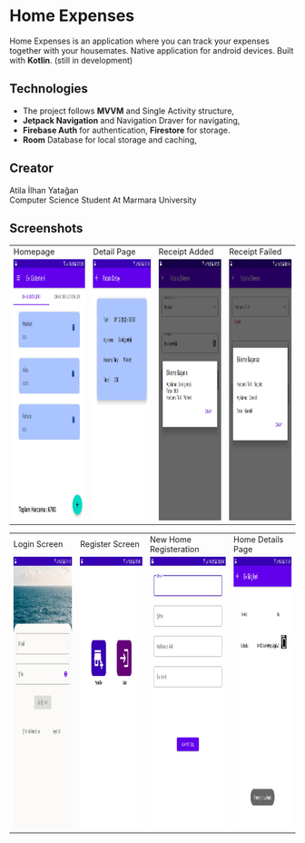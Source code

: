 # Home Expenses
Home Expenses is an application where you can track your expenses together with your housemates.
Native application for android devices.
Built with **Kotlin**. (still in development)

## Technologies
- The project follows **MVVM** and Single Activity structure,
- **Jetpack Navigation** and Navigation Draver for navigating,
- **Firebase Auth** for authentication, **Firestore** for storage.
- **Room** Database for local storage and caching,

  
## Creator
  Atila İlhan Yatağan  
  Computer Science Student At Marmara University

## Screenshots
<table>
  <tr>
     <td>Homepage</td>
     <td>Detail Page</td>
     <td>Receipt Added</td>
     <td>Receipt Failed</td>
    
  </tr>
  <tr>
    <td><img src="Screenshots/homepage.jpeg"  height=460></td>
    <td><img src="Screenshots/detail page.jpeg"  height=460></td>
    <td><img src="Screenshots/receipt_added.jpeg"  height=460></td>
    <td><img src="Screenshots/receipt_failed.jpeg"  height=460></td>
  </tr>
 </table>
 
 <table>
  <tr>
     <td>Login Screen</td>
     <td>Register Screen</td>
     <td>New Home Registeration</td>
     <td>Home Details Page</td>
  </tr>
  <tr>
    <td><img src="Screenshots/login.jpeg"  height=480></td>
    <td><img src="Screenshots/register.jpeg"  height=480></td>
    <td><img src="Screenshots/register1.jpeg"  height=480></td>
    <td><img src="Screenshots/home_detail.jpeg"  height=480></td>
  </tr>
 </table>
 
